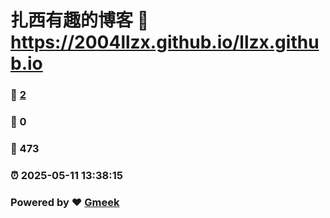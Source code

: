 # 扎西有趣的博客 :link: https://2004llzx.github.io/llzx.github.io 
### :page_facing_up: [2](https://2004llzx.github.io/llzx.github.io/tag.html) 
### :speech_balloon: 0 
### :hibiscus: 473 
### :alarm_clock: 2025-05-11 13:38:15 
### Powered by :heart: [Gmeek](https://github.com/Meekdai/Gmeek)
